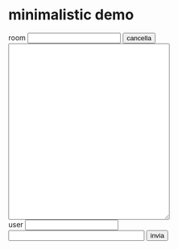 <html>
<head>
<meta charset='utf-8'>
<meta name='viewport' content='width=device-width,initial-scale=1.0'>		
<script>
var server='http://verticaldev.altervista.org/tamtam/server.php';
function parseGetVars(){
  var args = new Array();
  var query = window.location.search.substring(1);
  if (query){
    var strList = query.split('&');
    for(str in strList){
      var parts = strList[str].split('=');
      args[unescape(parts[0])] = unescape(parts[1]);
    }
  }
  return args;
}
var get=parseGetVars();

function ahah(url,target){
  if (window.XMLHttpRequest){
	var req = new XMLHttpRequest();
  } else if (window.ActiveXObject){
	var req = new ActiveXObject("Microsoft.XMLHTTP");
  }
  if (req) {
	req.onreadystatechange = function(){ahahDone(req,url, target);};
	req.open('post', url, true);
	req.setRequestHeader("Content-type", "application/x-www-form-urlencoded");
	req.send('');
  }
}

function ahahDone(req,url,target){
  if (req.readyState == 4){ 
    if (req.status == 200){ 
      	document.getElementById(target).innerHTML = req.responseText;
    }else{
      	document.getElementById(target).innerHTML="ahah error:\n"+req.statusText;
    }
  }
}
</script>
</head>
<body>
<h1>minimalistic demo</h1>
room <input type='text' name='room' id='room' value="">
<input type="button" value='cancella' onclick="location=server+'?delete=yes&room='+room.value" target='display'> <br> 
<textarea name='display' id='display' style="width:320px;height:350px;"></textarea><br>
user <input type='text' name='user' id='user' value="" ><br>
<input type='text' name='message' id='message' style="width:270px;" onkeydown="if(event.keyCode==13){ahah(server+'?scope=text&room='+room.value+'&user='+user.value+'&message='+message.value,'display');message.value='';display.scrollTop = display.scrollHeight;}">
<button onclick="ahah(server+'?scope=text&room='+room.value+'&user='+user.value+'&message='+message.value,'display');message.value='';display.scrollTop = display.scrollHeight;" >invia</button><br>
</body>
<script>
	setInterval(function(){ahah(server+'?scope=text&room='+room.value,'display');display.scrollTop = display.scrollHeight;},5000);
	room.value=get['room'];
	user.value=get['user'];
	if (room.value=='undefined')room.value=prompt("please enter room name");
	if (user.value=='undefined')user.value=prompt("please enter username");
	ahah(server+'?scope=text&room='+room.value,'display');
	display.scrollTop = display.scrollHeight;
</script>

</html>
	

